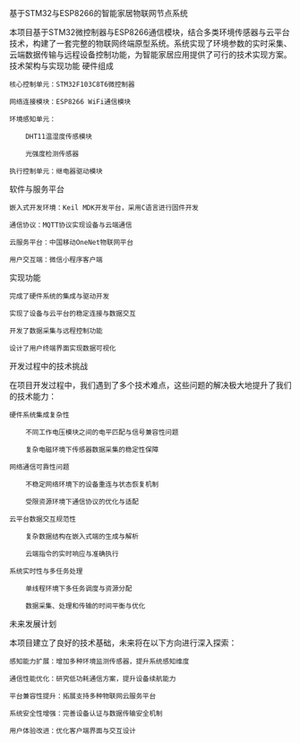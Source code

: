 基于STM32与ESP8266的智能家居物联网节点系统

本项目基于STM32微控制器与ESP8266通信模块，结合多类环境传感器与云平台技术，构建了一套完整的物联网终端原型系统。系统实现了环境参数的实时采集、云端数据传输与远程设备控制功能，为智能家居应用提供了可行的技术实现方案。
技术架构与实现功能
硬件组成

    核心控制单元：STM32F103C8T6微控制器

    网络连接模块：ESP8266 WiFi通信模块

    环境感知单元：

        DHT11温湿度传感模块

        光强度检测传感器

    执行控制单元：继电器驱动模块

软件与服务平台

    嵌入式开发环境：Keil MDK开发平台，采用C语言进行固件开发

    通信协议：MQTT协议实现设备与云端通信

    云服务平台：中国移动OneNet物联网平台

    用户交互端：微信小程序客户端

实现功能

    完成了硬件系统的集成与驱动开发

    实现了设备与云平台的稳定连接与数据交互

    开发了数据采集与远程控制功能

    设计了用户终端界面实现数据可视化

开发过程中的技术挑战

在项目开发过程中，我们遇到了多个技术难点，这些问题的解决极大地提升了我们的技术能力：

    硬件系统集成复杂性

        不同工作电压模块之间的电平匹配与信号兼容性问题

        复杂电磁环境下传感器数据采集的稳定性保障

    网络通信可靠性问题

        不稳定网络环境下的设备重连与状态恢复机制

        受限资源环境下通信协议的优化与适配

    云平台数据交互规范性

        复杂数据结构在嵌入式端的生成与解析

        云端指令的实时响应与准确执行

    系统实时性与多任务处理

        单线程环境下多任务调度与资源分配

        数据采集、处理和传输的时间平衡与优化

未来发展计划

本项目建立了良好的技术基础，未来将在以下方向进行深入探索：

    感知能力扩展：增加多种环境监测传感器，提升系统感知维度

    通信性能优化：研究低功耗通信方案，提升设备续航能力

    平台兼容性提升：拓展支持多种物联网云服务平台

    系统安全性增强：完善设备认证与数据传输安全机制

    用户体验改进：优化客户端界面与交互设计
